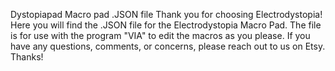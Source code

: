 Dystopiapad
Macro pad .JSON file
Thank you for choosing Electrodystopia!
Here you will find the .JSON file for the Electrodystopia Macro Pad.
The file is for use with the program "VIA" to edit the macros as you please.
If you have any questions, comments, or concerns, please reach out to us on Etsy. Thanks!
